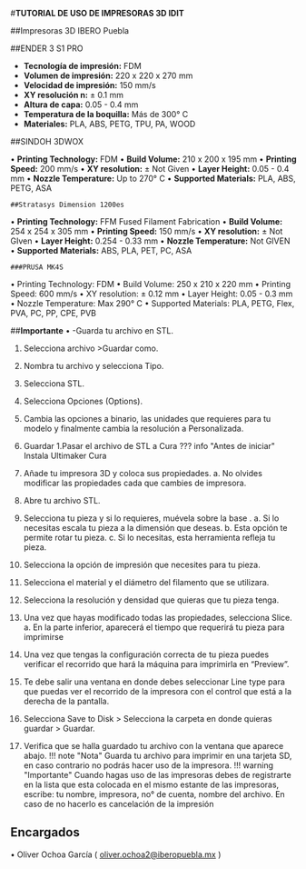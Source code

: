 #**TUTORIAL DE USO DE IMPRESORAS 3D IDIT**

##Impresoras 3D IBERO Puebla 

##ENDER 3 S1 PRO
  + **Tecnología de impresión:** FDM
  + **Volumen de impresión:** 220 x 220 x 270 mm
  + **Velocidad de impresión:** 150 mm/s
  + **XY resolución n:** ± 0.1 mm
  + **Altura de capa:** 0.05 - 0.4 mm
  + **Temperatura de la boquilla:** Más de 300° C
  + **Materiales:** PLA, ABS, PETG, TPU, PA, WOOD

 ##SINDOH 3DWOX 
  
•	**Printing Technology:** FDM
•	**Build Volume:** 210 x 200 x 195 mm
•	**Printing Speed:** 200 mm/s
•	**XY resolution:** ± Not Given
•	**Layer Height:** 0.05 - 0.4 mm
•	**Nozzle Temperature:** Up to 270° C
•	**Supported Materials:** PLA, ABS, PETG, ASA

 	##Stratasys Dimension 1200es
  
•	**Printing Technology:** FFM Fused Filament Fabrication
•	**Build Volume:** 254 x 254 x 305 mm
•	**Printing Speed:** 150 mm/s
•	**XY resolution:** ± Not GIven
•	**Layer Height:** 0.254 - 0.33 mm
•	**Nozzle Temperature:** Not GIVEN
•	**Supported Materials:** ABS, PLA, PET, PC, ASA

 	###PRUSA MK4S
  
•	Printing Technology: FDM
•	Build Volume: 250 x 210 x 220 mm
•	Printing Speed: 600 mm/s
•	XY resolution: ± 0.12 mm
•	Layer Height: 0.05 - 0.3 mm
•	Nozzle Temperature: Max 290° C
•	Supported Materials: PLA, PETG, Flex, PVA, PC, PP, CPE, PVB

##**Importante** 
•	-Guarda tu archivo en STL.
1.	Selecciona archivo >Guardar como.
2.	Nombra tu archivo y selecciona Tipo.
3.	Selecciona STL.
4.	Selecciona Opciones (Options).
5.	Cambia las opciones a binario, las unidades que requieres para tu modelo y finalmente cambia la resolución a Personalizada.
6.	Guardar
1.Pasar el archivo de STL a Cura
??? info "Antes de iniciar"
    Instala Ultimaker Cura

1.	Añade tu impresora 3D y coloca sus propiedades.
a.	No olvides modificar las propiedades cada que cambies de impresora.
2.	Abre tu archivo STL.
3.	Selecciona tu pieza y si lo requieres, muévela sobre la base .
a.	Si lo necesitas escala tu pieza a la dimensión que deseas.
b.	Esta opción te permite rotar tu pieza.
c.	Si lo necesitas, esta herramienta refleja tu pieza. 
4.	Selecciona la opción de impresión que necesites para tu pieza. 
5.	Selecciona el material y el diámetro del filamento que se utilizara. 
6.	Selecciona la resolución y densidad que quieras que tu pieza tenga.
7.	Una vez que hayas modificado todas las propiedades, selecciona Slice.
a.	En la parte inferior, aparecerá el tiempo que requerirá tu pieza para imprimirse
8.	Una vez que tengas la configuración correcta de tu pieza puedes verificar el recorrido que hará la máquina para imprimirla en “Preview”.
9.	Te debe salir una ventana en donde debes seleccionar Line type para que puedas ver el recorrido de la impresora con el control que está a la derecha de la pantalla.
10.	Selecciona Save to Disk > Selecciona la carpeta en donde quieras guardar > Guardar.
11.	Verifica que se halla guardado tu archivo con la ventana que aparece abajo.
!!! note "Nota"
    Guarda tu archivo para imprimir en una tarjeta SD, en caso contrario no podrás hacer uso de la impresora. 
!!! warning "Importante"
Cuando hagas uso de las impresoras debes de registrarte en la lista que esta colocada en el mismo estante de las impresoras, escribe: tu nombre, impresora, no° de cuenta, nombre del archivo. En caso de no hacerlo es cancelación de la impresión 



## Encargados 
•	Oliver Ochoa García ( oliver.ochoa2@iberopuebla.mx ) 

